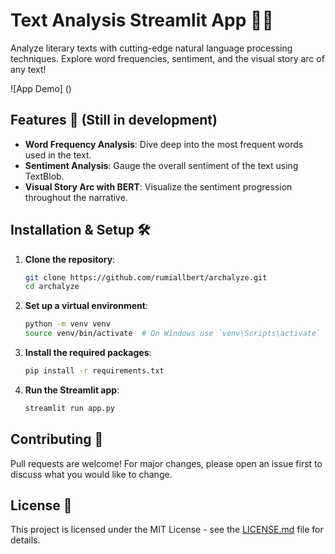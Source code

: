 # Text Analysis Streamlit App 📖✨

Analyze literary texts with cutting-edge natural language processing techniques. Explore word frequencies, sentiment, and the visual story arc of any text!

![App Demo] ()

## Features 🚀 (Still in development)

- **Word Frequency Analysis**: Dive deep into the most frequent words used in the text.
- **Sentiment Analysis**: Gauge the overall sentiment of the text using TextBlob.
- **Visual Story Arc with BERT**: Visualize the sentiment progression throughout the narrative.

## Installation & Setup 🛠️

1. **Clone the repository**:
   ```bash
   git clone https://github.com/rumiallbert/archalyze.git
   cd archalyze
   ```

2. **Set up a virtual environment**:
    ```bash
    python -m venv venv
    source venv/bin/activate  # On Windows use `venv\Scripts\activate`
    ```

3. **Install the required packages**:
    ```bash
    pip install -r requirements.txt
    ```

4. **Run the Streamlit app**:
   ```bash
   streamlit run app.py
   ```

## Contributing 🤝

Pull requests are welcome! For major changes, please open an issue first to discuss what you would like to change.

## License 📄

This project is licensed under the MIT License - see the [LICENSE.md](LICENSE.md) file for details.
